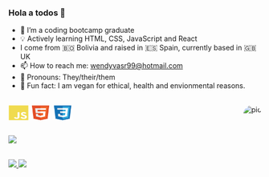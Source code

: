 ### Hola a todos 👋

- 🔭 I’m a coding bootcamp graduate 
- 💡 Actively learning HTML, CSS, JavaScript and React
- I come from 🇧🇴 Bolivia and raised in 🇪🇸 Spain, currently based in 🇬🇧 UK 
- 📫 How to reach me: wendyvasr99@hotmail.com
- 🐺 Pronouns: They/their/them
- 🌱 Fun fact: I am vegan for ethical, health and envionmental reasons. 

<div style="display: inline_block"><br>
  <img align="center" alt="Js" height="30" width="40" src="https://raw.githubusercontent.com/devicons/devicon/master/icons/javascript/javascript-plain.svg">
  <img align="center" alt="HTML" height="30" width="40" src="https://raw.githubusercontent.com/devicons/devicon/master/icons/html5/html5-original.svg">
  <img align="center" alt="CSS" height="30" width="40" src="https://raw.githubusercontent.com/devicons/devicon/master/icons/css3/css3-original.svg">
  <img align="right" alt="pic" height="150" style="border-radius:50px;" src="https://user-images.githubusercontent.com/118736912/218257108-24c41308-e5bf-47fa-aabf-e178aa91a709.jpg">
</div>
  
  ##
 
<div> 
  <a href="https://www.linkedin.com/in/wendyVsQz-44909725b" target="_blank"><img src="https://img.shields.io/badge/-LinkedIn-%230077B5?style=for-the-badge&logo=linkedin&logoColor=white" target="_blank"></a> 
  
</div>

  ##
  <div>
  <a href="https://github.com/WendyVsQz">
   <img height="180cm" src="https://github-readme-stats.vercel.app/api?username=WendyVsQz&show_icons=true&theme=tokyonight">
<img src="https://github-readme-stats.vercel.app/api/top-langs/?username=WendyVsQz&show_icons=true&theme=tokyonight">
</div>
